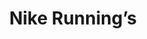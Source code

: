 ---
collection_archive: true
collection_awards: []
collection_category:
  - Portraits
  - Stock
  - Sports + Athletes
  - Color
collection_content: ''
collection_cover: 'https://d1sf55qlb7p6hz.cloudfront.net/fred-1.jpg'
collection_cover_mobile: 'https://d1sf55qlb7p6hz.cloudfront.net/verticalcovers-29.jpg'
collection_description: >-
  As a new face of Nike Running, Kerley is ranked #1 in the world in the 400.
  With a personal best of 43.70, he is inching closer to being the first ever to
  break the 43 second mark. Watch for him to take the gold in this year’s Tokyo
  Olympic Games.
collection_description_alignment: center
collection_exhibition: []
collection_filter: Commissioned + Stock
collection_hidden: false
collection_meta: 'Fred Kerley '
collection_press: []
collection_preview:
  - 'https://d1sf55qlb7p6hz.cloudfront.net/Fred_covers-1-1.jpg'
  - 'https://d1sf55qlb7p6hz.cloudfront.net/Fred_covers-2-1.jpg'
  - 'https://d1sf55qlb7p6hz.cloudfront.net/Fred_covers-3-1.jpg'
  - 'https://d1sf55qlb7p6hz.cloudfront.net/Fred_covers-4-1.jpg'
cover_image: 'https://d1sf55qlb7p6hz.cloudfront.net/social-29.jpg'
date: ''
hide_footer: true
layout: blocks
logo: ''
navigation_theme: white
px_extra: true
slug: 'collections/Fred-Kerley '
theme_color: '#FFC1C7'
theme_color_all_works: '#FFB5BD'
title: 'Nike Running’s '
collection_blocks:
  - _bookshop_name: collections/media-row-start
    row_alignment: between
  - _bookshop_name: collections/media-element
    block: media-element
    color: '#A0ECEC'
    image: 'https://d1sf55qlb7p6hz.cloudfront.net/fred-1.jpg'
    margin_left: '35'
    margin_right: ''
    margin_y: '100'
    width: '50'
  - _bookshop_name: collections/media-row
    row_alignment: between
  - _bookshop_name: collections/media-element
    block: media-element
    color: '#FBF0DD'
    image: 'https://d1sf55qlb7p6hz.cloudfront.net/fred-2.jpg'
    margin_left: '10'
    margin_y: '100'
    width: '30'
  - _bookshop_name: collections/media-element
    block: media-element
    color: '#D3E7AF'
    image: 'https://d1sf55qlb7p6hz.cloudfront.net/fred-3.jpg'
    margin_right: '5'
    margin_y: '300'
    width: '50'
  - _bookshop_name: collections/media-row
    row_alignment: between
  - _bookshop_name: collections/media-element
    block: media-element
    color: '#FFD5DD'
    image: 'https://d1sf55qlb7p6hz.cloudfront.net/fred-4.jpg'
    margin_left: '35'
    margin_y: '100'
    width: '25'
  - _bookshop_name: collections/media-row
    row_alignment: between
  - _bookshop_name: collections/media-element
    block: media-element
    color: '#FBECE4'
    image: 'https://d1sf55qlb7p6hz.cloudfront.net/fred-5.jpg'
    margin_left: '5'
    margin_right: ''
    margin_y: '100'
    width: '40'
  - _bookshop_name: collections/media-element
    block: media-element
    color: '#C5E4F2'
    image: 'https://d1sf55qlb7p6hz.cloudfront.net/fred-6.jpg'
    margin_right: '5'
    margin_y: '300'
    width: '40'
  - _bookshop_name: collections/media-row-end
---